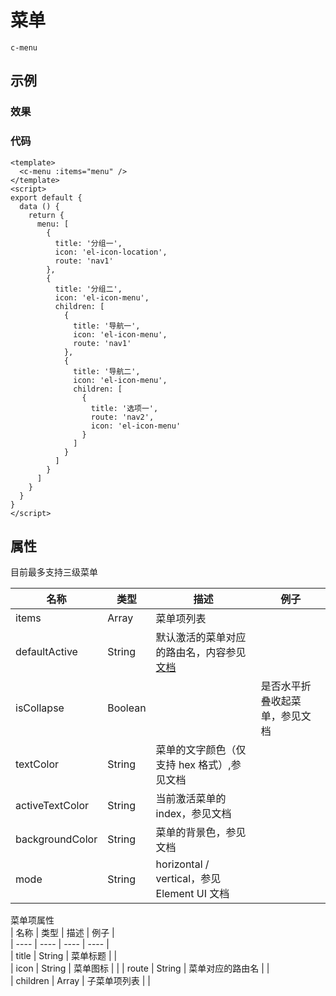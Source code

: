 # 菜单

`c-menu`

## 示例

### 效果

<Demo>
  <MenuDemo />
</Demo>

### 代码

```vue
<template>
  <c-menu :items="menu" />
</template>
<script>
export default {
  data () {
    return {
      menu: [
        {
          title: '分组一',
          icon: 'el-icon-location',
          route: 'nav1'
        },
        {
          title: '分组二',
          icon: 'el-icon-menu',
          children: [
            {
              title: '导航一',
              icon: 'el-icon-menu',
              route: 'nav1'
            },
            {
              title: '导航二',
              icon: 'el-icon-menu',
              children: [
                {
                  title: '选项一',
                  route: 'nav2',
                  icon: 'el-icon-menu'
                }
              ]
            }
          ]
        }
      ]
    }
  }
}
</script>
```

## 属性

目前最多支持三级菜单

| 名称            | 类型    | 描述                                                                                                   | 例子                           |
| --------------- | ------- | ------------------------------------------------------------------------------------------------------ | ------------------------------ |
| items           | Array   | 菜单项列表                                                                                             |                                |
| defaultActive   | String  | 默认激活的菜单对应的路由名，内容参见<a href="https://element.eleme.cn/#/zh-CN/component/menu">文档</a> |                                |
| isCollapse      | Boolean |                                                                                                        | 是否水平折叠收起菜单，参见文档 |
| textColor       | String  | 菜单的文字颜色（仅支持 hex 格式）,参见文档                                                             |                                |
| activeTextColor | String  | 当前激活菜单的 index，参见文档                                                                         |                                |
| backgroundColor | String  | 菜单的背景色，参见文档                                                                                 |                                |
| mode            | String  | horizontal / vertical，参见 Element UI 文档                                                            |                                |

菜单项属性  
| 名称 | 类型 | 描述 | 例子 |  
| ---- | ---- | ---- | ---- |  
| title | String | 菜单标题 | |  
| icon | String | 菜单图标 | |
| route | String | 菜单对应的路由名 | |  
| children | Array | 子菜单项列表 | |
